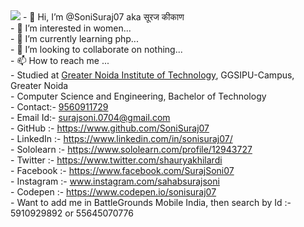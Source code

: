 <img src="./power.gif">
- 👋 Hi, I’m @SoniSuraj07 aka सूरज कीकाण<br>
- 👀 I’m interested in women...<br>
- 🌱 I’m currently learning php...<br>
- 💞️ I’m looking to collaborate on nothing...<br>
- 📫 How to reach me ... <br>
- Studied at <a href="https://gnitipu.in">Greater Noida Institute of Technology</a>, GGSIPU-Campus, Greater Noida<br>
- Computer Science and Engineering, Bachelor of Technology<br>
- Contact:- <a href="https://wa.me/+919560911729">9560911729</a><br>
- Email Id:- <a href="mailto://surajsoni.0704@gmail.com">surajsoni.0704@gmail.com</a><br>
- GitHub :- <a href="https://www.github.com/SoniSuraj07">https://www.github.com/SoniSuraj07</a><br>
- LinkedIn :- <a href="https://www.linkedin.com/in/sonisuraj07/">https://www.linkedin.com/in/sonisuraj07/</a><br>
- Sololearn :- <a href="https://www.sololearn.com/profile/12943727">https://www.sololearn.com/profile/12943727</a><br>
- Twitter :- <a href="https://www.twitter.com/shauryakhilardi">https://www.twitter.com/shauryakhilardi</a><br>
- Facebook :- <a href="https://www.facebook.com/SurajSoni07">https://www.facebook.com/SurajSoni07</a><br>
- Instagram :- <a href="www.instagram.com/sahabsurajsoni">www.instagram.com/sahabsurajsoni</a><br>
- Codepen :- <a href="https://www.codepen.io/sonisuraj07">https://www.codepen.io/sonisuraj07</a><br>
- Want to add me in BattleGrounds Mobile India, then search by Id :- 5910929892 or 55645070776<br>
<!---
SoniSuraj07/SoniSuraj07 is a ✨ special ✨ repository because its `README.md` (this file) appears on your GitHub profile.
You can click the Preview link to take a look at your changes.
--->
